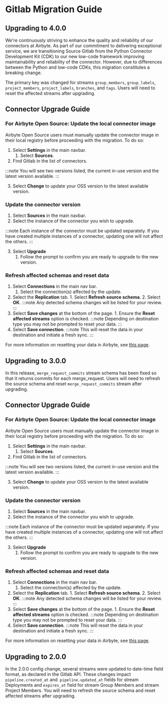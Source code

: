 # Gitlab Migration Guide

## Upgrading to 4.0.0

We're continuously striving to enhance the quality and reliability of our connectors at Airbyte.
As part of our commitment to delivering exceptional service, we are transitioning Source Gitlab from the Python Connector Development Kit (CDK)
to our new low-code framework improving maintainability and reliability of the connector.
However, due to differences between the Python and low-code CDKs, this migration constitutes a breaking change.

The primary key was changed for streams `group_members`, `group_labels`, `project_members`, `project_labels`, `branches`, and `tags`.
Users will need to reset the affected streams after upgrading.

## Connector Upgrade Guide

### For Airbyte Open Source: Update the local connector image

Airbyte Open Source users must manually update the connector image in their local registry before proceeding with the migration. To do so:

1. Select **Settings** in the main navbar.
   1. Select **Sources**.
2. Find Gitlab in the list of connectors.

:::note
You will see two versions listed, the current in-use version and the latest version available.
:::

3. Select **Change** to update your OSS version to the latest available version.

### Update the connector version

1. Select **Sources** in the main navbar.
2. Select the instance of the connector you wish to upgrade.

:::note
Each instance of the connector must be updated separately. If you have created multiple instances of a connector, updating one will not affect the others.
:::

3. Select **Upgrade**
   1. Follow the prompt to confirm you are ready to upgrade to the new version.

### Refresh affected schemas and reset data

1. Select **Connections** in the main nav bar.
   1. Select the connection(s) affected by the update.
2. Select the **Replication** tab. 1. Select **Refresh source schema**. 2. Select **OK**.
   :::note
   Any detected schema changes will be listed for your review.
   :::
3. Select **Save changes** at the bottom of the page. 1. Ensure the **Reset affected streams** option is checked.
   :::note
   Depending on destination type you may not be prompted to reset your data.
   :::
4. Select **Save connection**.
   :::note
   This will reset the data in your destination and initiate a fresh sync.
   :::

For more information on resetting your data in Airbyte, see [this page](https://docs.airbyte.com/operator-guides/reset).

## Upgrading to 3.0.0

In this release, `merge_request_commits` stream schema has been fixed so that it returns commits for each merge_request.
Users will need to refresh the source schema and reset `merge_request_commits` stream after upgrading.

## Connector Upgrade Guide

### For Airbyte Open Source: Update the local connector image

Airbyte Open Source users must manually update the connector image in their local registry before proceeding with the migration. To do so:

1. Select **Settings** in the main navbar.
   1. Select **Sources**.
2. Find Gitlab in the list of connectors.

:::note
You will see two versions listed, the current in-use version and the latest version available.
:::

3. Select **Change** to update your OSS version to the latest available version.

### Update the connector version

1. Select **Sources** in the main navbar.
2. Select the instance of the connector you wish to upgrade.

:::note
Each instance of the connector must be updated separately. If you have created multiple instances of a connector, updating one will not affect the others.
:::

3. Select **Upgrade**
   1. Follow the prompt to confirm you are ready to upgrade to the new version.

### Refresh affected schemas and reset data

1. Select **Connections** in the main nav bar.
   1. Select the connection(s) affected by the update.
2. Select the **Replication** tab. 1. Select **Refresh source schema**. 2. Select **OK**.
   :::note
   Any detected schema changes will be listed for your review.
   :::
3. Select **Save changes** at the bottom of the page. 1. Ensure the **Reset affected streams** option is checked.
   :::note
   Depending on destination type you may not be prompted to reset your data.
   :::
4. Select **Save connection**.
   :::note
   This will reset the data in your destination and initiate a fresh sync.
   :::

For more information on resetting your data in Airbyte, see [this page](https://docs.airbyte.com/operator-guides/reset).

## Upgrading to 2.0.0

In the 2.0.0 config change, several streams were updated to date-time field format, as declared in the Gitlab API.
These changes impact `pipeline.created_at` and` pipeline.updated_at` fields for stream Deployments and `expires_at` field for stream Group Members and stream Project Members.
You will need to refresh the source schema and reset affected streams after upgrading.
